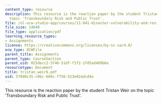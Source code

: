 ```yaml
---
content_type: resource
description: This resource is the reaction paper by the student Tristan Weir on the
  topic 'Transboundary Risk and Public Trust'.
file: /ol-ocw-studio-app/courses/11-941-disaster-vulnerability-and-resilience-spring-2005/578d0c35c0bc684cff56523e02adcd4a_tristan_weir6.pdf
file_size: 14640
file_type: application/pdf
learning_resource_types:
- Assignments
license: https://creativecommons.org/licenses/by-nc-sa/4.0/
ocw_type: OCWFile
parent_title: Assignments
parent_type: CourseSection
parent_uid: 025decc2-3746-51df-f1f2-1fd5ad489b6e
resourcetype: Document
title: tristan_weir6.pdf
uid: 578d0c35-c0bc-684c-ff56-523e02adcd4a
---
```

This resource is the reaction paper by the student Tristan Weir on the topic 'Transboundary Risk and Public Trust'.